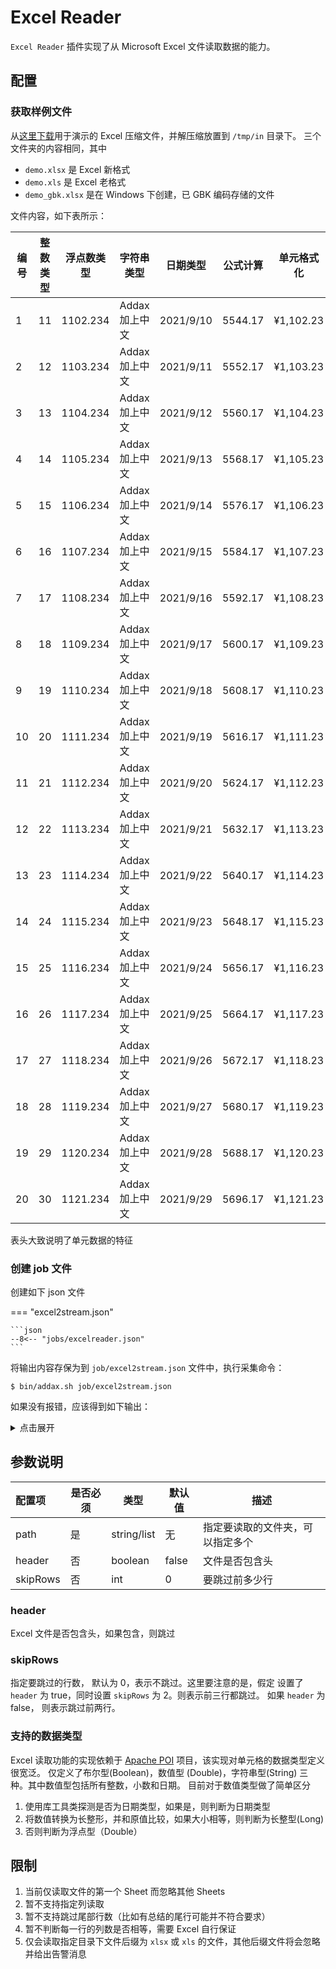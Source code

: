 # Excel Reader

`Excel Reader` 插件实现了从 Microsoft Excel 文件读取数据的能力。

## 配置

### 获取样例文件

从[这里下载](../assets/excel_reader_demo.zip)用于演示的 Excel 压缩文件，并解压缩放置到 `/tmp/in` 目录下。
三个文件夹的内容相同，其中

- `demo.xlsx` 是 Excel 新格式
- `demo.xls` 是 Excel 老格式
- `demo_gbk.xlsx` 是在 Windows 下创建，已 GBK 编码存储的文件

文件内容，如下表所示：

| 编号 | 整数类型 | 浮点数类型 | 字符串类型     | 日期类型  | 公式计算 | 单元格式化 |
| ---- | -------- | ---------- | -------------- | --------- | -------- | ---------- |
| 1    | 11       | 1102.234   | Addax 加上中文 | 2021/9/10 | 5544.17  | ¥1,102.23  |
| 2    | 12       | 1103.234   | Addax 加上中文 | 2021/9/11 | 5552.17  | ¥1,103.23  |
| 3    | 13       | 1104.234   | Addax 加上中文 | 2021/9/12 | 5560.17  | ¥1,104.23  |
| 4    | 14       | 1105.234   | Addax 加上中文 | 2021/9/13 | 5568.17  | ¥1,105.23  |
| 5    | 15       | 1106.234   | Addax 加上中文 | 2021/9/14 | 5576.17  | ¥1,106.23  |
| 6    | 16       | 1107.234   | Addax 加上中文 | 2021/9/15 | 5584.17  | ¥1,107.23  |
| 7    | 17       | 1108.234   | Addax 加上中文 | 2021/9/16 | 5592.17  | ¥1,108.23  |
| 8    | 18       | 1109.234   | Addax 加上中文 | 2021/9/17 | 5600.17  | ¥1,109.23  |
| 9    | 19       | 1110.234   | Addax 加上中文 | 2021/9/18 | 5608.17  | ¥1,110.23  |
| 10   | 20       | 1111.234   | Addax 加上中文 | 2021/9/19 | 5616.17  | ¥1,111.23  |
| 11   | 21       | 1112.234   | Addax 加上中文 | 2021/9/20 | 5624.17  | ¥1,112.23  |
| 12   | 22       | 1113.234   | Addax 加上中文 | 2021/9/21 | 5632.17  | ¥1,113.23  |
| 13   | 23       | 1114.234   | Addax 加上中文 | 2021/9/22 | 5640.17  | ¥1,114.23  |
| 14   | 24       | 1115.234   | Addax 加上中文 | 2021/9/23 | 5648.17  | ¥1,115.23  |
| 15   | 25       | 1116.234   | Addax 加上中文 | 2021/9/24 | 5656.17  | ¥1,116.23  |
| 16   | 26       | 1117.234   | Addax 加上中文 | 2021/9/25 | 5664.17  | ¥1,117.23  |
| 17   | 27       | 1118.234   | Addax 加上中文 | 2021/9/26 | 5672.17  | ¥1,118.23  |
| 18   | 28       | 1119.234   | Addax 加上中文 | 2021/9/27 | 5680.17  | ¥1,119.23  |
| 19   | 29       | 1120.234   | Addax 加上中文 | 2021/9/28 | 5688.17  | ¥1,120.23  |
| 20   | 30       | 1121.234   | Addax 加上中文 | 2021/9/29 | 5696.17  | ¥1,121.23  |

表头大致说明了单元数据的特征

### 创建 job 文件

创建如下 json 文件

=== "excel2stream.json"

    ```json
    --8<-- "jobs/excelreader.json"
    ```

将输出内容存保为到 `job/excel2stream.json` 文件中，执行采集命令：

```shell
$ bin/addax.sh job/excel2stream.json
```

如果没有报错，应该得到如下输出：

<details>
<summary>点击展开</summary>

```shell
--8<-- "output/excelreader.txt"
```

</details>

## 参数说明

| 配置项   | 是否必须 | 类型        | 默认值 | 描述                             |
| :------- | -------- | ----------- | ------ | -------------------------------- |
| path     | 是       | string/list | 无     | 指定要读取的文件夹，可以指定多个 |
| header   | 否       | boolean     | false  | 文件是否包含头                   |
| skipRows | 否       | int         | 0      | 要跳过前多少行                   |

### header

Excel 文件是否包含头，如果包含，则跳过

### skipRows

指定要跳过的行数， 默认为 0，表示不跳过。这里要注意的是，假定 设置了 `header` 为 true，同时设置 `skipRows` 为 2。则表示前三行都跳过。
如果 `header` 为 false， 则表示跳过前两行。

### 支持的数据类型

Excel 读取功能的实现依赖于 [Apache POI](https://poi.apache.org/) 项目，该实现对单元格的数据类型定义很宽泛。
仅定义了布尔型(Boolean)，数值型 (Double)，字符串型(String) 三种。其中数值型包括所有整数，小数和日期。
目前对于数值类型做了简单区分

1. 使用库工具类探测是否为日期类型，如果是，则判断为日期类型
2. 将数值转换为长整形，并和原值比较，如果大小相等，则判断为长整型(Long)
3. 否则判断为浮点型（Double）

## 限制

1. 当前仅读取文件的第一个 Sheet 而忽略其他 Sheets
2. 暂不支持指定列读取
3. 暂不支持跳过尾部行数（比如有总结的尾行可能并不符合要求）
4. 暂不判断每一行的列数是否相等，需要 Excel 自行保证
5. 仅会读取指定目录下文件后缀为 `xlsx` 或 `xls` 的文件，其他后缀文件将会忽略并给出告警消息
